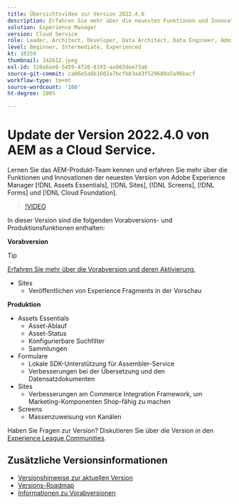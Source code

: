 ```yaml
---
title: Übersichtsvideo zur Version 2022.4.0
description: Erfahren Sie mehr über die neuesten Funktionen und Innovationen in der Version 2022.4.0 von Adobe Experience Manager  [!DNL Assets Essentials], [!DNL Sites], [!DNL Screens], [!DNL Forms]  und  [!DNL Cloud Foundation].
solution: Experience Manager
version: Cloud Service
role: Leader, Architect, Developer, Data Architect, Data Engineer, Admin, User
level: Beginner, Intermediate, Experienced
kt: 10359
thumbnail: 342612.jpeg
exl-id: 320a6ae8-5459-4f26-8193-aa983dee73a6
source-git-commit: ca06e5a8b1602a7bcfb83a43f529680a5a96bacf
workflow-type: tm+mt
source-wordcount: '166'
ht-degree: 100%

---
```


# Update der Version 2022.4.0 von AEM as a Cloud Service.

Lernen Sie das AEM-Produkt-Team kennen und erfahren Sie mehr über die Funktionen und Innovationen der neuesten Version von Adobe Experience Manager [!DNL Assets Essentials], [!DNL Sites], [!DNL Screens], [!DNL Forms] und [!DNL Cloud Foundation].

>[!VIDEO](https://video.tv.adobe.com/v/342612/?quality=12&learn=on)

In dieser Version sind die folgenden Vorabversions- und Produktionsfunktionen enthalten:

**Vorabversion**

>[!TIP]
>
>[Erfahren Sie mehr über die Vorabversion und deren Aktivierung.](https://experienceleague.adobe.com/docs/experience-manager-cloud-service/content/release-notes/prerelease.html?lang=de)

* Sites
   * Veröffentlichen von Experience Fragments in der Vorschau

**Produktion**

* Assets Essentials
   * Asset-Ablauf
   * Asset-Status
   * Konfigurierbare Suchfilter
   * Sammlungen
* Formulare
   * Lokale SDK-Unterstützung für Assembler-Service
   * Verbesserungen bei der Übersetzung und den Datensatzdokumenten
* Sites
   * Verbesserungen am Commerce Integration Framework, um Marketing-Komponenten Shop-fähig zu machen
* Screens
   * Massenzuweisung von Kanälen

Haben Sie Fragen zur Version?  Diskutieren Sie über die Version in den [Experience League Communities](https://adobe.ly/3LO0gOo).

## Zusätzliche Versionsinformationen

* [Versionshinweise zur aktuellen Version](https://experienceleague.adobe.com/docs/experience-manager-cloud-service/content/release-notes/home.html?lang=de)
* [Versions-Roadmap](https://experienceleague.adobe.com/docs/experience-manager-release-information/aem-release-updates/update-releases-roadmap.html?lang=de)
* [Informationen zu Vorabversionen](https://experienceleague.adobe.com/docs/experience-manager-cloud-service/content/release-notes/prerelease.html?lang=de)
